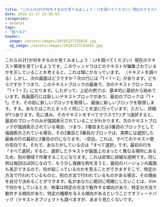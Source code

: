 ```yaml
---
title: "これらの2行が何をするのか見てみましょう：（Jを調べてください）現在のテキスト領域を見ているようです。"
date: 2019-12-27 23:59:53
categories:
- General
tags:
- "調べるJ"
header:
  image: /assets/images/20191227235626.jpg
  og_image: /assets/images/20191227235626.jpg
---
```


これらの2行が何をするのか見てみましょう：（Jを調べてください）現在のテキスト領域を見ているようです。このウィンドウはどのテキストが編集されているかを示していることを考えると、これは理にかなっています。 （テキストを調べる）しかし、次の画面はどうですか？次の行には「1 + 1 = 2」があります。どちらですか？つまり、このテキストブロックの最後で、次のテキストブロックは「1 + 1 = 2」になります。したがって、上記の例では、基本的に最初から始めています。各画面行には新しいテキストブロックがあり、最初のブロックは「1 + 1」です。その前に新しいブロックを取得し、最後に新しいブロックを取得します。する。あなたはこれとまったく同じことを逆に行っています。ただし、詳細が1つあります。先に進み、そのテキストをすべてマウスで1つずつ選択すると、最初のブロックのみが強調表示されていることがわかります。次のテキストブロックが強調表示されている場合、つまり、2番目または3番目のブロックとして強調表示されている場合、その2番目と3番目のブロックは、実際には選択した最後の行の最初と2番目の行になります。 –空白。これは、すべてのテキスト間の空白です。それで、あなたがしているのは「すべて選択」です。最初の行を「すべて選択」すると、選択したテキストが画面上のまったく異なる場所にあるため、別の領域で作業することになります。これは非常に詳細な説明です。同じ例は毎回ほぼ同じなので、もう少し複雑な例を言うと、最初のバージョンの画面も表示できるので、何が起こっているのかを見ることができますそこで、特定の方法で行われているものと、別の方法で行われているものがある場合、その理由を自分で決めることができます。私があなたに絶対に明確にしたいことは、Vimで何かをしているとき、物事は特定の方法で動作する傾向があり、特定の方法で動作する傾向があり、特定の種類を与える傾向があるということですフィードバック（テキストオブジェクトも調べますが、あまり見たくないです。

